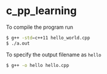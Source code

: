 # c_pp_learning
To compile the program run
```bash
$ g++ -std=c++11 hello_world.cpp
$ ./a.out
```
To specify the output filename as `hello`
```bash
$ g++ -o hello hello.cpp
```

